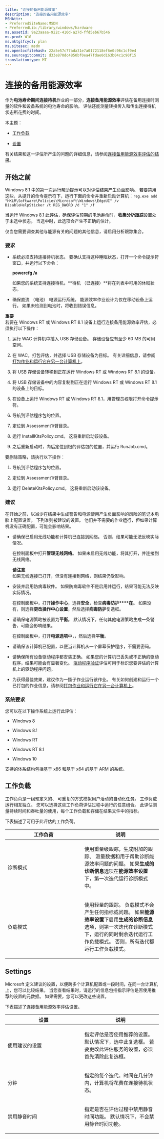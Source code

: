 ```yaml
---
title: "连接的备用能源效率"
description: "连接的备用能源效率"
MSHAttr:
- PreferredSiteName:MSDN
- PreferredLib:/library/windows/hardware
ms.assetid: 9a23aaaa-922c-410d-a27d-ffd5eb67b546
ms.prod: W10
ms.mktglfcycl: plan
ms.sitesec: msdn
ms.openlocfilehash: 22a5e57c77ada31e7a0172118ef6e0c96c1cf0e4
ms.sourcegitcommit: d33e870dc4850bf0ea47fdae0d163b04c1c90f15
translationtype: MT
---
```

# <a name="connected-standby-energy-efficiency"></a>连接的备用能源效率


作为**电池寿命期间连接待机**作业的一部分，**连接备用能源效率**评估在备用连接时测量的软件和设备系统的电池寿命的影响。 评估还能测量转换传入和传出连接待机状态所花费的时间。

本主题︰

-   [工作负载](#bkmk-photoworkloads)

-   [设置](#settings)

有关结果和这一评估所产生的问题的详细信息，请参阅[连接备用能源效率评估的结果](results-for-the-connected-standby-energy-efficiency-assessment.md)。

## <a name="a-href-idbeforeyoubeginabefore-you-begin"></a><a href="" id="beforeyoubegin"></a>开始之前


Windows 8.1 中的第一次运行帮助提示可以对评估结果产生负面影响。 若要禁用这些，从提升的命令提示符下，运行下面的命令并重新启动计算机︰`reg.exe add "HKLM\Software\Policies\Microsoft\Windows\EdgeUI" /v DisableHelpSticker /t REG_DWORD /d "1" /f`

当运行 Windows 8.1 此评估，确保评估预期的电池寿命时，**收集分析跟踪**设置处于未选中状态。 当选中时，此选项会产生不正确的估计。

仅当您需要调查其他与能源有关的问题的其他信息，请启用分析跟踪集合。

### <a name="requirements"></a>要求

-   系统必须支持连接待机状态。 要确认支持这种睡眠状态，打开一个命令提示符窗口，并运行以下命令︰

    **powercfg /a**

    如果您的系统支持连接待机，**待机 （已连接）**将在列表中可用的休眠状态。

-   确保直流 （电池） 电源运行系统。 能源效率作业设计为仅在移动设备上运行。 如果未检测到电池时，将收到错误信息。

**重要**  
若要在 Windows RT 或 Windows RT 8.1 设备上运行连接备用能源效率评估，必须执行以下操作︰

1.  运行 WAC 计算机中插入 USB 存储设备。 存储设备应有至少 60 MB 的可用空间。

2.  在 WAC，打包评估，并选择 USB 存储设备为目标。 有关详细信息，请参阅[打包作业和运行它在另一台计算机上](package-a-job-and-run-it-on-another-computer.md)。

3.  将 USB 存储设备转移到正在运行 Windows RT 或 Windows RT 8.1 的设备。

4.  将 USB 存储设备中的内容复制到正在运行 Windows RT 或 Windows RT 8.1 的设备上的目标。

5.  在设备上运行 Windows RT 或 Windows RT 8.1，用管理员权限打开命令提示符。

6.  导航到评估程序包的位置。

7.  定位到 Assessment1\\臂目录。

8.  运行 InstallKitsPolicy.cmd。 这将重新启动该设备。

9.  之后重新启动时，向后定位到根的评估包的位置，并运行 RunJob.cmd。

要删除策略，请执行以下操作︰

1.  导航到评估程序包的位置。

2.  定位到 Assessment1\\臂目录。

3.  运行 DeleteKitsPolicy.cmd。 这将重新启动该设备。

 

### <a name="recommendations"></a>建议

在开始之前，以减少在结果中生成警告和电源使用产生负面影响的风险的笔记本电脑上配置设置。 下列准则被建议的设置。 他们并不需要的作业运行，但如果计算机没有正确配置，可能会影响结果。

-   请确保已启用无线功能和计算机已连接到网络。 否则，结果可能无法反映实际情况。

    在控制面板中打开**管理无线网络**。 如果未启用无线功能，将其打开，并连接到无线网络。

    **请注意**  
    如果无线连接已打开，但没有连接到网络，则结果仍受影响。

     

-   安装并启用防病毒软件。 如果防病毒软件不是启用并运行，结果可能无法反映实际情况。

    在控制面板中，打开**操作中心**，选择**安全**，检查**病毒防护****在**。 如果没有，则选择**更改操作中心设置**，然后选择**病毒防护**复选框。

-   请确保电源策略被设置为**平衡**。 默认情况下，任何其他电源策略生成一条警告，可能会影响结果。

    在控制面板中，打开**电源选项**中，，然后选择**平衡**。

-   请确保该计算机已配置，以便当计算机从一个屏幕保护程序，不需要密码。

-   请确保所有设备驱动程序都安装正确。 如果您的计算机已丢失或不正确的驱动程序，结果可能会有显著变化。 [驱动程序验证](driver-verification.md)评估可用于标识您要评估的计算机上的驱动程序问题。

-   为获得最佳效果，建议作为一揽子作业运行该作业。 有关如何创建和运行一个已打包的作业信息，请参阅[打包作业和运行它在另一台计算机上](package-a-job-and-run-it-on-another-computer.md)。

### <a name="system-requirements"></a>系统要求

您可以在以下操作系统上运行此评估︰

-   Windows 8

-   Windows 8.1

-   Windows RT

-   Windows RT 8.1

-   Windows 10

支持的体系结构包括基于 x86 和基于 x64 的基于 ARM 的系统。

## <a name="a-href-idbkmk-photoworkloadsaworkloads"></a><a href="" id="bkmk-photoworkloads"></a>工作负载


工作负荷是一组预定义的、 可重复的方式模拟用户活动的自动化任务。 工作负载运行相互独立。 您可以选择这些工作负荷评估过程中运行的任意组合。 此评估测量持续时间和吞吐量的使用，每个工作负载和存储在结果文件中的指标。

下表描述了可用于此评估的工作负荷。

<table>
<colgroup>
<col width="50%" />
<col width="50%" />
</colgroup>
<thead>
<tr class="header">
<th>工作负荷</th>
<th>说明</th>
</tr>
</thead>
<tbody>
<tr class="odd">
<td><p>诊断模式</p></td>
<td><p>使用重量级跟踪，生成附加的跟踪、 测量数据和用于帮助诊断能源效率问题的问题。 如果<strong>生成的诊断信息</strong>选项在<strong>能源效率设置</strong>下，第一次迭代运行诊断模式中。</p></td>
</tr>
<tr class="even">
<td><p>负载模式</p></td>
<td><p>使用轻量的跟踪。 负载模式不会产生任何指标或问题。 如果<strong>能源效率设置</strong>下启用<strong>生成的诊断信息</strong>选项，则第一次迭代在诊断模式下，运行的同时剩余迭代运行工作负载模式。 否则，所有迭代都运行工作负载模式。</p></td>
</tr>
</tbody>
</table>

 

## <a name="settings"></a>Settings


Microsoft 定义建议的设置，以便跨多个计算机配置或一段时间，在同一台计算机上，您可以比较结果。 当您查看结果时，请运行的信息包括指示评估是否使用推荐的设置的元数据。 如果需要，您可以更改这些设置。

下表描述了连接备用能源效率评估设置。

<table>
<colgroup>
<col width="50%" />
<col width="50%" />
</colgroup>
<thead>
<tr class="header">
<th>设置</th>
<th>说明</th>
</tr>
</thead>
<tbody>
<tr class="odd">
<td><p>使用建议的设置</p></td>
<td><p>指定评估是否使用推荐的设置。 默认情况下，选中此复选框。 若要更改此评估服务的设置，必须首先清除此复选框。</p></td>
</tr>
<tr class="even">
<td><p>分钟</p></td>
<td><p>指定的每个迭代，时间在几分钟内，计算机将花费在连接待机状态。</p></td>
</tr>
<tr class="odd">
<td><p>禁用静音时间</p></td>
<td><p>指定是否在评估过程中禁用静音时间功能。 默认情况下，不会禁用静音时间功能。</p></td>
</tr>
</tbody>
</table>

 

 

 






